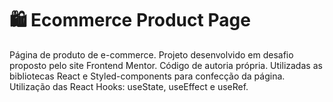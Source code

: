 # 🛍️ Ecommerce Product Page

Página de produto de e-commerce. Projeto desenvolvido em desafio proposto pelo site Frontend Mentor. Código de autoria própria. Utilizadas as bibliotecas React e Styled-components para confecção da página. Utilização das React Hooks: useState, useEffect e useRef.
